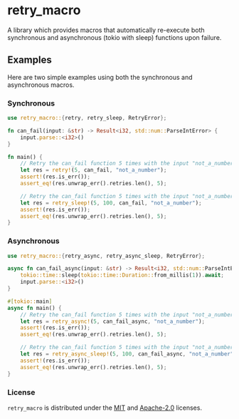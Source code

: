 # retry_macro

A library which provides macros that automatically re-execute both synchronous and asynchronous (tokio with sleep) functions upon failure.

## Examples

Here are two simple examples using both the synchronous and asynchronous macros.

### Synchronous

```rust
use retry_macro::{retry, retry_sleep, RetryError};

fn can_fail(input: &str) -> Result<i32, std::num::ParseIntError> {
    input.parse::<i32>()
}

fn main() {
    // Retry the can_fail function 5 times with the input "not_a_number"
    let res = retry!(5, can_fail, "not_a_number");
    assert!(res.is_err());
    assert_eq!(res.unwrap_err().retries.len(), 5);

    // Retry the can_fail function 5 times with the input "not_a_number", sleep for 100 milliseconds between retries
    let res = retry_sleep!(5, 100, can_fail, "not_a_number");
    assert!(res.is_err());
    assert_eq!(res.unwrap_err().retries.len(), 5);
}
```

### Asynchronous

```rust
use retry_macro::{retry_async, retry_async_sleep, RetryError};

async fn can_fail_async(input: &str) -> Result<i32, std::num::ParseIntError> {
    tokio::time::sleep(tokio::time::Duration::from_millis(1)).await;
    input.parse::<i32>()
}

#[tokio::main]
async fn main() {
    // Retry the can_fail function 5 times with the input "not_a_number"
    let res = retry_async!(5, can_fail_async, "not_a_number");
    assert!(res.is_err());
    assert_eq!(res.unwrap_err().retries.len(), 5);

    // Retry the can_fail function 5 times with the input "not_a_number", sleep for 100 milliseconds between retries
    let res = retry_async_sleep!(5, 100, can_fail_async, "not_a_number");
    assert!(res.is_err());
    assert_eq!(res.unwrap_err().retries.len(), 5);
}
```

### License

`retry_macro` is distributed under the [MIT](https://choosealicense.com/licenses/mit/) and [Apache-2.0](https://choosealicense.com/licenses/apache-2.0/) licenses.
